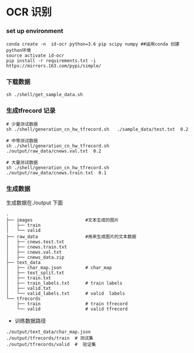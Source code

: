 #   OCR 识别


### set up environment

```shell script
conda create -n  id-ocr python=3.6 pip scipy numpy ##运用conda 创建python环境
source activate id-ocr
pip install -r requirements.txt -i https://mirrors.163.com/pypi/simple/
```


### 下载数据

```shell script
sh ./shell/get_sample_data.sh
```


###  生成tfrecord 记录  
```shell script
# 少量测试数据
sh ./shell/generation_cn_hw_tfrecord.sh   ./sample_data/test.txt  0.2  

# 中等测试数据
sh ./shell/generation_cn_hw_tfrecord.sh   ./output/raw_data/cnews.val.txt  0.2  

# 大量测试数据
sh ./shell/generation_cn_hw_tfrecord.sh   ./output/raw_data/cnews.train.txt  0.1  
```


### 生成数据

生成数据在./output 下面

```shell script
.
├── images                    #文本生成的图片
│   ├── train
│   └── valid
├── raw_data                  #用来生成图片的文本数据
│   ├── cnews.test.txt
│   ├── cnews.train.txt
│   ├── cnews.val.txt
│   ├── cnews_data.zip
├── text_data
│   ├── char_map.json         # char_map
│   ├── text_split.txt
│   ├── train.txt
│   ├── train_labels.txt      # train labels
│   ├── valid.txt
│   └── valid_labels.txt      # valid  labels 
└── tfrecords
    ├── train                 # train tfrecord
    └── valid                 # valid tfrecord

```

*  训练数据路径

```shell script
./output/text_data/char_map.json   
./output/tfrecords/train  # 测试集
./output/tfrecords/valid  #  验证集
```



